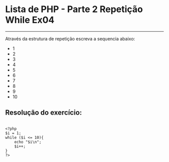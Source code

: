 # Lista de PHP - Parte 2 Repetição While Ex04

***

Através da estrutura de repetição escreva a sequencia abaixo:

* 1
* 2
* 3
* 4
* 5
* 6
* 7
* 8
* 9
* 10

## Resolução do exercício:

```

<?php
$i = 1;
while ($i <= 10){
    echo "$i\n";
    $i++;
}
?>

```